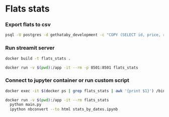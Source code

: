 # Flats stats

### Export flats to csv
```bash
psql -U postgres -d gethataby_development -c "COPY (SELECT id, price, rooms_number, updated_at, coords[0] as lat, coords[1] as lon, agent from flats) to '/tmp/flats.csv' DELIMITER ',' CSV HEADER" && cp /tmp/flats.csv ./
```

### Run streamit server
```bash
docker build -t flats_stats .

docker run -v $(pwd):/app -it --rm -p 8501:8501 flats_stats
```

### Connect to jupyter container or run custom script
```bash
docker exec -it $(docker ps | grep flats_stats | awk '{print $1}') /bin/bash

docker run -v $(pwd):/app -it --rm flats_stats
  python main.py
  ipython nbconvert --to html stats_by_dates.ipynb
```
